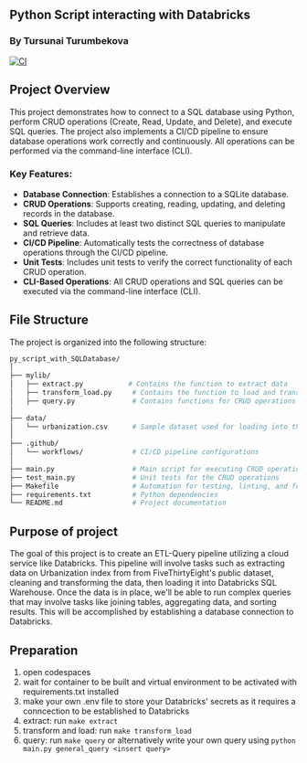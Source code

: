 ## Python Script interacting with Databricks 
### By Tursunai Turumbekova
[![CI](https://github.com/nogibjj/SQL_Query_Databricks1_Tursunai/actions/workflows/cicd.yml/badge.svg)](https://github.com/nogibjj/SQL_Query_Databricks1_Tursunai/actions/workflows/cicd.yml)

## Project Overview

This project demonstrates how to connect to a SQL database using Python, perform CRUD operations (Create, Read, Update, and Delete), and execute SQL queries. The project also implements a CI/CD pipeline to ensure database operations work correctly and continuously. All operations can be performed via the command-line interface (CLI).

### Key Features:
- **Database Connection**: Establishes a connection to a SQLite database.
- **CRUD Operations**: Supports creating, reading, updating, and deleting records in the database.
- **SQL Queries**: Includes at least two distinct SQL queries to manipulate and retrieve data.
- **CI/CD Pipeline**: Automatically tests the correctness of database operations through the CI/CD pipeline.
- **Unit Tests**: Includes unit tests to verify the correct functionality of each CRUD operation.
- **CLI-Based Operations**: All CRUD operations and SQL queries can be executed via the command-line interface (CLI).

## File Structure

The project is organized into the following structure:
```bash
py_script_with_SQLDatabase/
│
├── mylib/
│   ├── extract.py           # Contains the function to extract data
│   ├── transform_load.py     # Contains the function to load and transform data into the SQLite database
│   ├── query.py              # Contains functions for CRUD operations and SQL queries
│
├── data/
│   └── urbanization.csv      # Sample dataset used for loading into the database
│
├── .github/
│   └── workflows/            # CI/CD pipeline configurations
│
├── main.py                   # Main script for executing CRUD operations via CLI
├── test_main.py              # Unit tests for the CRUD operations
├── Makefile                  # Automation for testing, linting, and formatting
├── requirements.txt          # Python dependencies
└── README.md                 # Project documentation
```
## Purpose of project
The goal of this project is to create an ETL-Query pipeline utilizing a cloud service like Databricks. This pipeline will involve tasks such as extracting data on Urbanization index from from FiveThirtyEight's public dataset, cleaning and transforming the data, then loading it into Databricks SQL Warehouse. Once the data is in place, we'll be able to run complex queries that may involve tasks like joining tables, aggregating data, and sorting results. This will be accomplished by establishing a database connection to Databricks. 
## Preparation
1. open codespaces 
2. wait for container to be built and virtual environment to be activated with requirements.txt installed 
3. make your own .env file to store your Databricks' secrets as it requires a conncection to be established to Databricks
3. extract: run `make extract`
4. transform and load: run `make transform_load`
4. query: run `make query` or alternatively write your own query using `python main.py general_query <insert query>`
